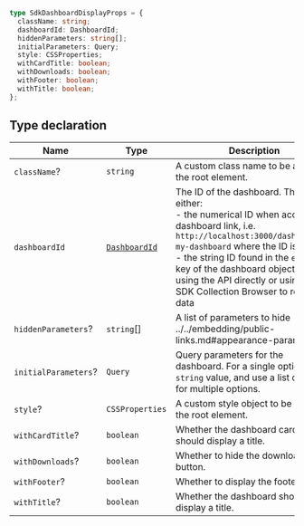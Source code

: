 ```ts
type SdkDashboardDisplayProps = {
  className: string;
  dashboardId: DashboardId;
  hiddenParameters: string[];
  initialParameters: Query;
  style: CSSProperties;
  withCardTitle: boolean;
  withDownloads: boolean;
  withFooter: boolean;
  withTitle: boolean;
};
```

## Type declaration

| Name | Type | Description |
| ------ | ------ | ------ |
| <a id="classname"></a> `className`? | `string` | A custom class name to be added to the root element. |
| <a id="dashboardid"></a> `dashboardId` | [`DashboardId`](../../../../MetabaseProvider/internal-types/type-aliases/DashboardId.md) | The ID of the dashboard. This is either: <br>- the numerical ID when accessing a dashboard link, i.e. `http://localhost:3000/dashboard/1-my-dashboard` where the ID is `1` <br>- the string ID found in the `entity_id` key of the dashboard object when using the API directly or using the SDK Collection Browser to return data |
| <a id="hiddenparameters"></a> `hiddenParameters`? | `string`[] | A list of parameters to hide ../../embedding/public-links.md#appearance-parameters. |
| <a id="initialparameters"></a> `initialParameters`? | `Query` | Query parameters for the dashboard. For a single option, use a `string` value, and use a list of strings for multiple options. |
| <a id="style"></a> `style`? | `CSSProperties` | A custom style object to be added to the root element. |
| <a id="withcardtitle"></a> `withCardTitle`? | `boolean` | Whether the dashboard cards should display a title. |
| <a id="withdownloads"></a> `withDownloads`? | `boolean` | Whether to hide the download button. |
| <a id="withfooter"></a> `withFooter`? | `boolean` | Whether to display the footer. |
| <a id="withtitle"></a> `withTitle`? | `boolean` | Whether the dashboard should display a title. |
